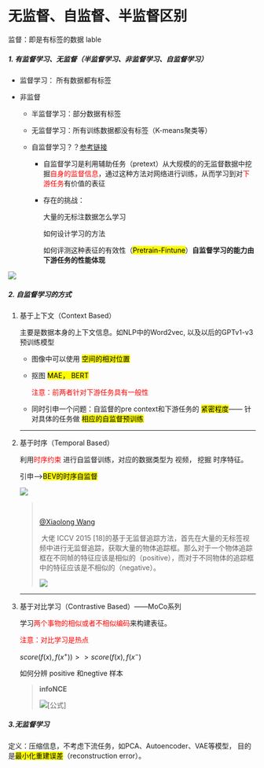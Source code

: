 # 无监督、自监督、半监督区别

监督：即是有标签的数据 lable

##### 1. 有监督学习、无监督（半监督学习、非监督学习、自监督学习）

- 监督学习： 所有数据都有标签

- 非监督
  
  - 半监督学习：部分数据有标签
  
  - 无监督学习：所有训练数据都没有标签（K-means聚类等）
  
  - 自监督学习？？[参考链接](https://zhuanlan.zhihu.com/p/108906502)
    
    - 自监督学习是利用辅助任务（pretext）从大规模的的无监督数据中挖掘<font color=red>自身的监督信息</font>，通过这种方法对网络进行训练，从而学习到对<font color=red>下游任务</font>有价值的表征
    
    - 存在的挑战：
      
      大量的无标注数据怎么学习
      
      如何设计学习的方法
      
      如何评测这种表征的有效性（<mark>Pretrain-Fintune</mark>）**自监督学习的能力由下游任务的性能体现**

![](https://imgconvert.csdnimg.cn/aHR0cHM6Ly9tbWJpei5xcGljLmNuL21tYml6X3BuZy9CSmJSdndpYmVTVHNuVjFpYjF5VG9GMHpHT3dsNHJTVnFHbVRtWVRjZlFIRkFneTFUeVlWaWJHNEZ6MGdpYVNUcE5SaWMzdnNRZjZCOTNpYm91Nk9aeHVMclFPdy82NDA?x-oss-process=image/format,png)

##### 2. 自监督学习的方式

1. 基于上下文（Context Based）
   
   主要是数据本身的上下文信息。如NLP中的Word2vec, 以及以后的GPTv1-v3预训练模型
   
   - 图像中可以使用 <mark>空间的相对位置</mark>
   
   - 抠图 <mark>MAE， BERT</mark>
     
     <font color=red>注意：前两者针对下游任务具有一般性</font>
   
   - 同时引申一个问题：自监督的pre context和下游任务的 <mark>紧密程度</mark>—— 针对具体的任务做 <mark>相应的自监督预训练</mark>
   
   ---

2. 基于时序（Temporal Based）
   
   利用<font color=red>时序约束</font> 进行自监督训练，对应的数据类型为 视频， 挖掘 时序特征。
   
   引申—><mark>BEV的时序自监督</mark>
   
   ![](https://pic2.zhimg.com/80/v2-6eed301fec0b96bd1e05da8564888cd1_720w.jpg)
   
   >  
   > 
   > [@Xiaolong Wang](https://www.zhihu.com/people/20416a0babc2f6d9b3932335b1a99a76)
   > 
   >  大佬 ICCV 2015 [18]的基于无监督追踪方法，首先在大量的无标签视频中进行无监督追踪，获取大量的物体追踪框。那么对于一个物体追踪框在不同帧的特征应该是相似的（positive），而对于不同物体的追踪框中的特征应该是不相似的（negative）。
   > 
   > ![](https://pic1.zhimg.com/80/v2-3b6364d41c8a7a3c1780c2c67554c410_720w.jpg)
   
   ---

3. 基于对比学习（Contrastive Based）——MoCo系列
   
   学习<font color=red>两个事物的相似或者不相似编码</font>来构建表征。
   
   <font color=red>注意：对比学习是热点</font>
   
   $score(f(x), f(x^+))>>score(f(x), f(x^-)$
   
   如何分辨 positive 和negtive 样本
   
   > **infoNCE**
   > 
   > ![[公式]](https://www.zhihu.com/equation?tex=%5Cbegin%7Bequation%7D+%5Cmathcal%7BL%7D_%7BN%7D%3D-%5Cmathbb%7BE%7D_%7BX%7D%5Cleft%5B%5Clog+%5Cfrac%7B%5Cexp+%5Cleft%28f%28x%29%5E%7BT%7D+f%5Cleft%28x%5E%7B%2B%7D%5Cright%29%5Cright%29%7D%7B%5Cexp+%5Cleft%28f%28x%29%5E%7BT%7D+f%5Cleft%28x%5E%7B%2B%7D%5Cright%29%5Cright%29%2B%5Csum_%7Bj%3D1%7D%5E%7BN-1%7D+%5Cexp+%5Cleft%28f%28x%29%5E%7BT%7D+f%5Cleft%28x_%7Bj%7D%5Cright%29%5Cright%29%7D%5Cright%5D+%5Cend%7Bequation%7D)

##### 3.无监督学习

定义：压缩信息，不考虑下流任务，如PCA、Autoencoder、VAE等模型， 目的是<mark>最小化重建误差</mark>（reconstruction error）。
